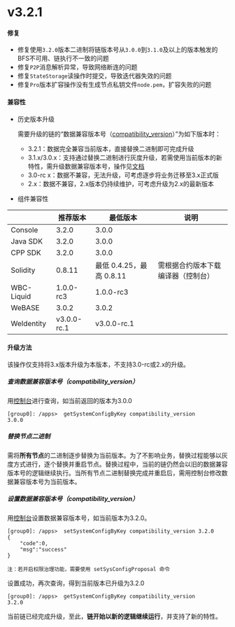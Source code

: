 # v3.2.1

#### 修复

* 修复使用`3.2.0`版本二进制将链版本号从`3.0.0`到`3.1.0`及以上的版本触发的BFS不可用、链执行不一致的问题
* 修复`P2P`消息解析异常，导致网络断连的问题
* 修复`StateStorage`读操作时提交，导致迭代器失效的问题
* 修复`Pro`版本扩容操作没有生成节点私钥文件`node.pem`，扩容失败的问题

#### 兼容性

* 历史版本升级

  需要升级的链的“数据兼容版本号（[compatibility_version](#id5)）”为如下版本时：

  * 3.2.1：数据完全兼容当前版本，直接替换二进制即可完成升级
  * 3.1.x/3.0.x：支持通过替换二进制进行灰度升级，若需使用当前版本的新特性，需升级数据兼容版本号，操作见[文档](#id5)
  * 3.0-rc x：数据不兼容，无法升级，可考虑逐步将业务迁移至3.x正式版
  * 2.x：数据不兼容，2.x版本仍持续维护，可考虑升级为2.x的最新版本

* 组件兼容性

|            | 推荐版本    | 最低版本                 | 说明                               |
| ---------- | ----------- | ------------------------ | ---------------------------------- |
| Console    | 3.2.0       | 3.0.0                    |                                    |
| Java SDK   | 3.2.0       | 3.0.0                    |                                    |
| CPP SDK    | 3.2.0       | 3.0.0                    |                                    |
| Solidity   | 0.8.11      | 最低 0.4.25，最高 0.8.11 | 需根据合约版本下载编译器（控制台） |
| WBC-Liquid | 1.0.0-rc3   | 1.0.0-rc3                |                                    |
| WeBASE     | 3.0.2       | 3.0.2                    |                                    |
| WeIdentity | v3.0.0-rc.1 | v3.0.0-rc.1              |                                    |

#### 升级方法

该操作仅支持将3.x版本升级为本版本，不支持3.0-rc或2.x的升级。

##### 查询数据兼容版本号（compatibility_version）

用[控制台](https://fisco-bcos-doc.readthedocs.io/zh_CN/latest/docs/operation_and_maintenance/console/console_commands.html#getsystemconfigbykey)进行查询，如当前返回的版本为3.0.0

``` 
[group0]: /apps>  getSystemConfigByKey compatibility_version
3.0.0
```

##### 替换节点二进制

需将**所有节点**的二进制逐步替换为当前版本。为了不影响业务，替换过程能够以灰度方式进行，逐个替换并重启节点。替换过程中，当前的链仍然会以旧的数据兼容版本号的逻辑继续执行。当所有节点二进制替换完成并重启后，需用控制台修改数据兼容版本号为当前版本。

##### 设置数据兼容版本号（compatibility_version）

用[控制台](https://fisco-bcos-doc.readthedocs.io/zh_CN/latest/docs/operation_and_maintenance/console/console_commands.html#setsystemconfigbykey)设置数据兼容版本号，如当前版本为3.2.0。

```
[group0]: /apps>  setSystemConfigByKey compatibility_version 3.2.0
{
    "code":0,
    "msg":"success"
}

注：若开启权限治理功能，需要使用 setSysConfigProposal 命令
```

设置成功，再次查询，得到当前版本已升级为3.2.0

``` 
[group0]: /apps>  getSystemConfigByKey compatibility_version
3.2.0
```

当前链已经完成升级，至此，**链开始以新的逻辑继续运行**，并支持了新的特性。

